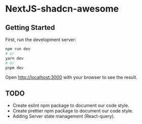 # NextJS-shadcn-awesome

## Getting Started

First, run the development server:

```bash
npm run dev
# or
yarn dev
# or
pnpm dev
```

Open [http://localhost:3000](http://localhost:3000) with your browser to see the result.

## TODO

- Create eslint npm package to document our code style.
- Create prettier npm package to document our code style.
- Adding Server state management (React-query).
